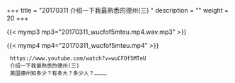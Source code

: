 +++
title = "20170311  介绍一下我最熟悉的德州(三) "
description = ""
weight = 20
+++

{{< mymp3 mp3="20170311_wucfof5mteu.mp4.wav.mp3" >}}

{{< mymp4 mp4="20170311_wucfof5mteu.mp4" >}}

     https://www.youtube.com/watch?v=wuCFOf5MTeU 
     介绍一下我最熟悉的德州(三) 
     美国德州知多少？有多大？多少人？………… 
